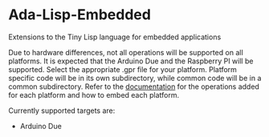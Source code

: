 # Ada-Lisp-Embedded
Extensions to the Tiny Lisp language for embedded applications

Due to hardware differences, not all operations will be supported on all
platforms.  It is expected that the Arduino Due and the Raspberry PI will
be supported.  Select the appropriate .gpr file for your platform.
Platform specific code will be in its own subdirectory, while common
code will be in a common subdirectory.  Refer to the [documentation](../blob/main/doc/Lisp-Embedded.pdf) for
the operations added for each platform and how to embed each platform.

Currently supported targets are:
* Arduino Due
